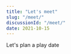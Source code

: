 ```yaml
---
title: "Let's meet"
slug: "/meet/"
discussionId: "/meet/"
date: 2021-10-15
---
```

Let's plan a play date